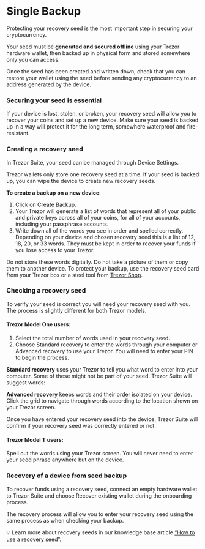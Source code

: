 # Single Backup

Protecting your recovery seed is the most important step in securing your cryptocurrency.

Your seed must be **generated and secured offline** using your Trezor hardware wallet, then backed up in physical form and stored somewhere only you can access.

Once the seed has been created and written down, check that you can restore your wallet using the seed before sending any cryptocurrency to an address generated by the device.

### Securing your seed is essential

If your device is lost, stolen, or broken, your recovery seed will allow you to recover your coins and set up a new device. Make sure your seed is backed up in a way will protect it for the long term, somewhere waterproof and fire-resistant.

### Creating a recovery seed

In Trezor Suite, your seed can be managed through Device Settings.

Trezor wallets only store one recovery seed at a time. If your seed is backed up, you can wipe the device to create new recovery seeds.

**To create a backup on a new device**:

1. Click on Create Backup.
2. Your Trezor will generate a list of words that represent all of your public and private keys across all of your coins, for all of your accounts, including your passphrase accounts.
3. Write down all of the words you see in order and spelled correctly. Depending on your device and chosen recovery seed this is a list of 12, 18, 20, or 33 words. They must be kept in order to recover your funds if you lose access to your Trezor.

Do not store these words digitally. Do not take a picture of them or copy them to another device. To protect your backup, use the recovery seed card from your Trezor box or a steel tool from [Trezor Shop](https://trezor.io/).

### Checking a recovery seed

To verify your seed is correct you will need your recovery seed with you. The process is slightly different for both Trezor models.

#### Trezor Model One users:

1. Select the total number of words used in your recovery seed.
2. Choose Standard recovery to enter the words through your computer or Advanced recovery to use your Trezor. You will need to enter your PIN to begin the process.

**Standard recovery** uses your Trezor to tell you what word to enter into your computer. Some of these might not be part of your seed. Trezor Suite will suggest words:

**Advanced recovery** keeps words and their order isolated on your device. Click the grid to navigate through words according to the location shown on your Trezor screen.

Once you have entered your recovery seed into the device, Trezor Suite will confirm if your recovery seed was correctly entered or not.

#### Trezor Model T users:

Spell out the words using your Trezor screen. You will never need to enter your seed phrase anywhere but on the device.

### Recovery of a device from seed backup

To recover funds using a recovery seed, connect an empty hardware wallet to Trezor Suite and choose Recover existing wallet during the onboarding process.

The recovery process will allow you to enter your recovery seed using the same process as when checking your backup.

:bulb: Learn more about recovery seeds in our knowledge base article [“How to use a recovery seed”](https://trezor.io/learn/a/how-to-use-a-recovery-seed).
